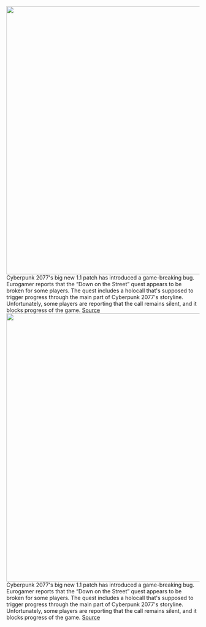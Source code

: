 <img src='https://cdn.vox-cdn.com/thumbor/TP_Kn7RxFxJdlkW1FawF--Ouk4s=/0x0:1280x720/1200x800/filters:focal(538x258:742x462)/cdn.vox-cdn.com/uploads/chorus_image/image/68717654/foW7FiHncAEnBbTu6d7KKA.0.jpg' width='700px' /><br/>
Cyberpunk 2077's big new 1.1 patch has introduced a game-breaking bug. Eurogamer reports that the “Down on the Street” quest appears to be broken for some players. The quest includes a holocall that's supposed to trigger progress through the main part of Cyberpunk 2077's storyline. Unfortunately, some players are reporting that the call remains silent, and it blocks progress of the game.
<a href='https://www.theverge.com/2021/1/25/22248682/cyberpunk-2077-update-bug-workaround-cd-projekt-red'> Source <a/><img src='https://cdn.vox-cdn.com/thumbor/TP_Kn7RxFxJdlkW1FawF--Ouk4s=/0x0:1280x720/1200x800/filters:focal(538x258:742x462)/cdn.vox-cdn.com/uploads/chorus_image/image/68717654/foW7FiHncAEnBbTu6d7KKA.0.jpg' width='700px' /><br/>
Cyberpunk 2077's big new 1.1 patch has introduced a game-breaking bug. Eurogamer reports that the “Down on the Street” quest appears to be broken for some players. The quest includes a holocall that's supposed to trigger progress through the main part of Cyberpunk 2077's storyline. Unfortunately, some players are reporting that the call remains silent, and it blocks progress of the game.
<a href='https://www.theverge.com/2021/1/25/22248682/cyberpunk-2077-update-bug-workaround-cd-projekt-red'> Source <a/>
